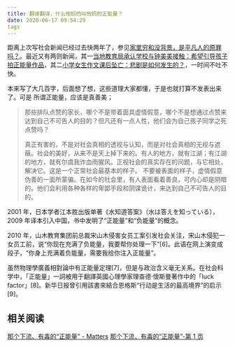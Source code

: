 ```yaml
---
title: 翻译翻译，什么他妈的叫他妈的正能量？
date: 2020-06-17 09:54:29
tags
---
```

距离上次写社会新闻已经过去快两年了，参见[家里穷和没背景，是平凡人的原罪吗？](https://mp.weixin.qq.com/s?__biz=MzU5OTM4ODMzMA==&mid=2247483770&idx=1&sn=bd0a3ec978a8eef8c5666eb9e96eef83&chksm=feb4f8bfc9c371a9dc04d62f8a8bbaffb5670d32009146cc7ec822d43dc511cd4a8cc672bdc8&token=245216887&lang=zh_CN#rd)。最近又有两则新闻，其一[当地教育局承认学校与钟美美接触：希望引导孩子拍正能量作品](https://mp.weixin.qq.com/s/H5oXaOmM6aCMe-qhBwrxEg)，其二[小学女生作文课后坠亡：悲剧是如何发生的？](https://mp.weixin.qq.com/s/E6nQlg6yYhRawXzzqtf5Aw)，一时间不吐不快。

本来写了大几百字，后面想了想，这些道理大家都懂，于是也就打算不发表出来了。可是
所谓正能量，应该是真善美；
> 那些排队点赞的家长，哪个不是带着面具虚情假意，哪个不是想通过点赞来达到自己不可告人的目的？但凡还有一点人性，他们会为自己孩子同学之死点赞吗？
>
> 真正有害的，不是对社会真相的透视与认知，而是对社会真相的无视与遮蔽。社会的美好，从来不是天上掉下来的。有人的地方，就有江湖；有江湖的地方，就有尔虞我诈血雨腥风。正视社会的真实存在的问题，与它相处，解决它。这是一个正常社会最基本的样子。
> 不要被表面的样子，虚情假意伪善的一面所蒙骗。在如今的社会里，有人表面看着善良，可内心却是阴暗的。他们会利用各种各样的卑鄙手段和阴谋诡计，来达到自己不可告人的目的。

2001 年，日本学者江本胜出版单著《水知道答案》（水は答えを知っている），2009 年译本引入中国，书中发明了“正能量”和“负能量”的概念。

2010 年，山木教育集团前总裁宋山木侵害女员工案引发社会关注，宋山木侵犯一女员工前，说“你现在充满了负能量，我要帮你处理一下”[6]。此语在网上演变成段子，“你身上充满着负能量，需要我给你注入正能量”。

虽然物理學廣義相對論中有正能量定理[7]，但是与政治含义毫无关系。在社会科学中，「正能量」一詞被用于翻譯英國心理學家理查德·懷斯曼著作中的「luck factor」[8]。新华日报曾引用該書來結合恩格斯“行动是生活的最高境界”的启示[9]。

## 相关阅读
[那个下流、有毒的“正能量” - Matters](https://matters.news/@marvin42/%E8%BD%AC%E8%BD%BD-%E9%82%A3%E4%B8%AA%E4%B8%8B%E6%B5%81-%E6%9C%89%E6%AF%92%E7%9A%84-%E6%AD%A3%E8%83%BD%E9%87%8F-bafyreidtrpadb5dx5levjpsqsgcqjjmdtl4uhzceocxcdzllvrfyz56znm)
[那个下流、有毒的“正能量”-第 1 页](https://forums.huaren.us/showtopic.html?topicid=2561051&fid=398)